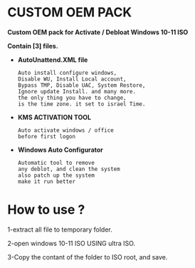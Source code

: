 # CUSTOM OEM PACK
**Custom OEM pack for Activate / Debloat Windows 10-11 ISO**

**Contain [3] files.**

- **AutoUnattend.XML file**
  ````
  Auto install configure windows,
  Disable WU, Install Local account,
  Bypass TMP, Disable UAC, System Restore,
  Ignore update Install. and many more.
  the only thing you have to change,
  is the time zone. it set to israel Time.
  ````
- **KMS ACTIVATION TOOL**
  ````
  Auto activate windows / office
  before first logon
  ````
- **Windows Auto Configurator**
  ````
  Automatic tool to remove
  any deblot, and clean the system
  also patch up the system
  make it run better
  ````

# How to use ?
1-extract all file to temporary folder.

2-open windows 10-11 ISO USING ultra ISO.

3-Copy the contant of the folder to ISO root, and save.
